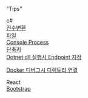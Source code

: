 "Tips" 

c#  
[진수변환](csharp/진수변환.md)  
[파일](csharp/파일.md)  
[Console Process](csharp/콘솔프로세스.md)  
[단축키](csharp/단축키.md)  
[Dotnet dll 실행시 Endpoint 지정](csharp/Dotnetdll실행시Endpoint지정.md)

[Docker 디버그시 디렉토리 연결](docker/VsDebugMount.md)


React  
[Bootstrap](react/bootstrap.md)
